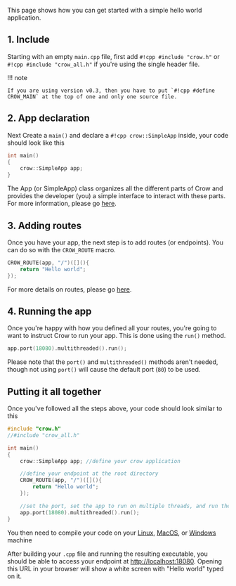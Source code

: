This page shows how you can get started with a simple hello world application.

## 1. Include
Starting with an empty `main.cpp` file, first add `#!cpp #include "crow.h"` or `#!cpp #include "crow_all.h"` if you're using the single header file.

!!! note

    If you are using version v0.3, then you have to put `#!cpp #define CROW_MAIN` at the top of one and only one source file.

## 2. App declaration
Next Create a `main()` and declare a `#!cpp crow::SimpleApp` inside, your code should look like this
``` cpp
int main()
{
    crow::SimpleApp app;
}
```
The App (or SimpleApp) class organizes all the different parts of Crow and provides the developer (you) a simple interface to interact with these parts.
For more information, please go [here](../guides/app.md).

## 3. Adding routes
Once you have your app, the next step is to add routes (or endpoints). You can do so with the `CROW_ROUTE` macro.
``` cpp
CROW_ROUTE(app, "/")([](){
    return "Hello world";
});
```
For more details on routes, please go [here](../guides/routes.md).

## 4. Running the app
Once you're happy with how you defined all your routes, you're going to want to instruct Crow to run your app. This is done using the `run()` method.
``` cpp
app.port(18080).multithreaded().run();
```
Please note that the `port()` and `multithreaded()` methods aren't needed, though not using `port()` will cause the default port (`80`) to be used.<br>

## Putting it all together

Once you've followed all the steps above, your code should look similar to this

``` cpp title="main.cpp" linenums="1"
#include "crow.h"
//#include "crow_all.h"

int main()
{
    crow::SimpleApp app; //define your crow application

    //define your endpoint at the root directory
    CROW_ROUTE(app, "/")([](){
        return "Hello world";
    });

    //set the port, set the app to run on multiple threads, and run the app
    app.port(18080).multithreaded().run();
}
```

You then need to compile your code on your
[Linux](setup/linux.md#compiling-your-project),
[MacOS](setup/macos.md#compiling-using-a-compiler-directly), or
[Windows](setup/windows.md#getting-and-compiling-crow) machine

After building your `.cpp` file and running the resulting executable, you should be able to access your endpoint at [http://localhost:18080](http://localhost:18080). Opening this URL in your browser will show a white screen with "Hello world" typed on it.
